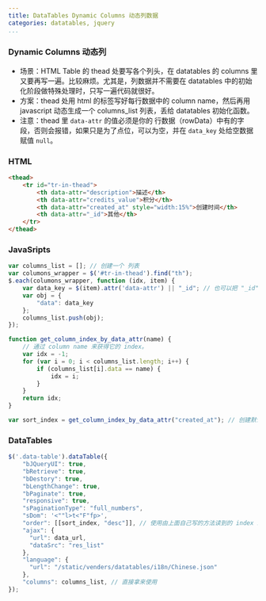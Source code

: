 ```yaml
---
title: DataTables Dynamic Columns 动态列数据
categories: datatables, jquery
...
```


### Dynamic Columns 动态列

* 场景：HTML Table 的 thead 处要写各个列头，在 datatables 的 columns 里又要再写一遍。比较麻烦。尤其是，列数据并不需要在 datatables 中的初始化阶段做特殊处理时，只写一遍代码就很好。
* 方案：thead 处用 html 的标签写好每行数据中的 column name，然后再用 javascript 动态生成一个 columns_list 列表，丢给 datatables 初始化函数。
* 注意：thead 里 `data-attr` 的值必须是你的 行数据（rowData）中有的字段，否则会报错，如果只是为了点位，可以为空，并在 `data_key` 处给空数据赋值 `null`。

### HTML
```html
<thead>
    <tr id="tr-in-thead">
        <th data-attr="description">描述</th>
        <th data-attr="credits_value">积分</th>
        <th data-attr="created_at" style="width:15%">创建时间</th>
        <th data-attr="_id">其他</th>
    </tr>
</thead>
```

### JavaSripts
```javascript
var columns_list = []; // 创建一个 列表
var columons_wrapper = $('#tr-in-thead').find("th");
$.each(columons_wrapper, function (idx, item) {
    var data_key = $(item).attr('data-attr') || "_id"; // 也可以把 "_id" 改为 null；
    var obj = {
        "data": data_key
    };
    columns_list.push(obj);
});

function get_column_index_by_data_attr(name) {
    // 通过 column name 来获得它的 index。
    var idx = -1;
    for (var i = 0; i < columns_list.length; i++) {
        if (columns_list[i].data == name) {
            idx = i;
        }
    }
    return idx;
}

var sort_index = get_column_index_by_data_attr("created_at"); // 创建默认排序键
```

### DataTables
```javascript
$('.data-table').dataTable({
    "bJQueryUI": true,
    "bRetrieve": true,
    "bDestory": true,
    "bLengthChange": true,
    "bPaginate": true,
    "responsive": true,
    "sPaginationType": "full_numbers",
    "sDom": '<""l>t<"F"fp>',
    "order": [[sort_index, "desc"]], // 使用由上面自己写的方法读到的 index id 来排序
    "ajax": {
      "url": data_url,
      "dataSrc": "res_list"
    },
    "language": {
      "url": "/static/venders/datatables/i18n/Chinese.json"
    },
    "columns": columns_list, // 直接拿来使用
});
```